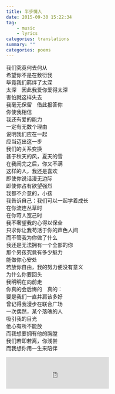 ```yaml
---
title: 半步情人
date: 2015-09-30 15:22:34
tag:
    - music
    - lyrics
categories: translations
summary: ""
categories: poems
---
```

我们究竟何去何从\
希望你不是在敷衍我\
毕竟我们羁绊了太深\
太深　因此我爱你爱得太深\
害怕就这样失去\
我毫无保留　借此报答你\
你使我相信\
我还有爱的能力\
一定有无数个理由\
说明我们应在一起\
应当迈出这一步\
我们的关系变换\
甚于秋天的风，夏天的雪\
在我闹完之后，你又不满\
这样的人，我还是喜欢\
即使你说话漫无边际\
即使你占有欲望强烈\
我都不介意的，小孩\
我告诉自己：我们可以一起学着成长\
在你流连丛草时\
在你苛人宽己时\
我不奢望我的心得以保全\
只求你让我苟活于你的声色人间\
而不管我为你做了什么\
我还是无法拥有一个全部的你\
那个男孩究竟有多少魅力\
能做你心安处\
若放你自由，我的努力便没有意义\
为什么你要回头\
我明明在向前走\
你真的会后悔的　真的：\
要是我们一直并肩该多好\
曾记得我漫步在联合广场\
一次偶然，某个落魄的人\
吸引我的目光\
他心有所不能放\
而我想要拥有他的胸膛\
我们若即若离，你浅尝\
而我想你用一生来陪伴

<iframe frameborder="no" border="0" marginwidth="0" marginheight="0" width=280 height=86 src="https://music.163.com/outchain/player?type=2&id=1478156&auto=1&height=66"></iframe>

